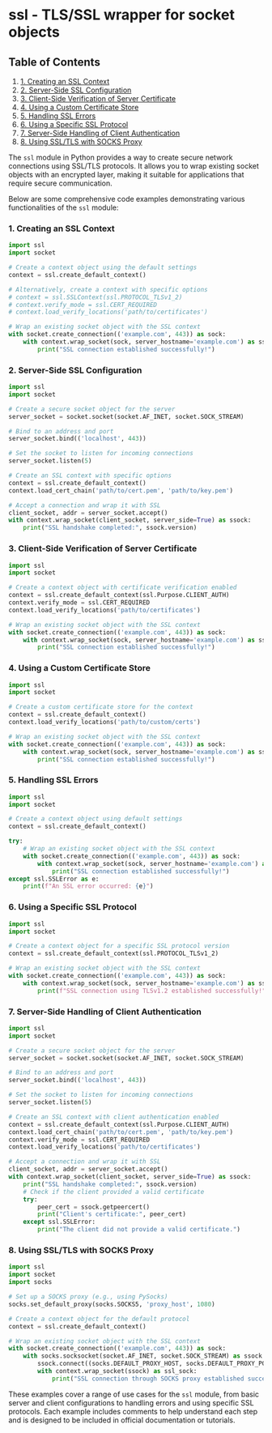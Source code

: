 # ssl - TLS/SSL wrapper for socket objects
## Table of Contents

1. [1. Creating an SSL Context](#1-creating-an-ssl-context)
2. [2. Server-Side SSL Configuration](#2-server-side-ssl-configuration)
3. [3. Client-Side Verification of Server Certificate](#3-client-side-verification-of-server-certificate)
4. [4. Using a Custom Certificate Store](#4-using-a-custom-certificate-store)
5. [5. Handling SSL Errors](#5-handling-ssl-errors)
6. [6. Using a Specific SSL Protocol](#6-using-a-specific-ssl-protocol)
7. [7. Server-Side Handling of Client Authentication](#7-server-side-handling-of-client-authentication)
8. [8. Using SSL/TLS with SOCKS Proxy](#8-using-ssltls-with-socks-proxy)



The `ssl` module in Python provides a way to create secure network connections using SSL/TLS protocols. It allows you to wrap existing socket objects with an encrypted layer, making it suitable for applications that require secure communication.

Below are some comprehensive code examples demonstrating various functionalities of the `ssl` module:

### 1. Creating an SSL Context

```python
import ssl
import socket

# Create a context object using the default settings
context = ssl.create_default_context()

# Alternatively, create a context with specific options
# context = ssl.SSLContext(ssl.PROTOCOL_TLSv1_2)
# context.verify_mode = ssl.CERT_REQUIRED
# context.load_verify_locations('path/to/certificates')

# Wrap an existing socket object with the SSL context
with socket.create_connection(('example.com', 443)) as sock:
    with context.wrap_socket(sock, server_hostname='example.com') as ssock:
        print("SSL connection established successfully!")
```

### 2. Server-Side SSL Configuration

```python
import ssl
import socket

# Create a secure socket object for the server
server_socket = socket.socket(socket.AF_INET, socket.SOCK_STREAM)

# Bind to an address and port
server_socket.bind(('localhost', 443))

# Set the socket to listen for incoming connections
server_socket.listen(5)

# Create an SSL context with specific options
context = ssl.create_default_context()
context.load_cert_chain('path/to/cert.pem', 'path/to/key.pem')

# Accept a connection and wrap it with SSL
client_socket, addr = server_socket.accept()
with context.wrap_socket(client_socket, server_side=True) as ssock:
    print("SSL handshake completed:", ssock.version)
```

### 3. Client-Side Verification of Server Certificate

```python
import ssl
import socket

# Create a context object with certificate verification enabled
context = ssl.create_default_context(ssl.Purpose.CLIENT_AUTH)
context.verify_mode = ssl.CERT_REQUIRED
context.load_verify_locations('path/to/certificates')

# Wrap an existing socket object with the SSL context
with socket.create_connection(('example.com', 443)) as sock:
    with context.wrap_socket(sock, server_hostname='example.com') as ssock:
        print("SSL connection established successfully!")
```

### 4. Using a Custom Certificate Store

```python
import ssl
import socket

# Create a custom certificate store for the context
context = ssl.create_default_context()
context.load_verify_locations('path/to/custom/certs')

# Wrap an existing socket object with the SSL context
with socket.create_connection(('example.com', 443)) as sock:
    with context.wrap_socket(sock, server_hostname='example.com') as ssock:
        print("SSL connection established successfully!")
```

### 5. Handling SSL Errors

```python
import ssl
import socket

# Create a context object using default settings
context = ssl.create_default_context()

try:
    # Wrap an existing socket object with the SSL context
    with socket.create_connection(('example.com', 443)) as sock:
        with context.wrap_socket(sock, server_hostname='example.com') as ssock:
            print("SSL connection established successfully!")
except ssl.SSLError as e:
    print(f"An SSL error occurred: {e}")
```

### 6. Using a Specific SSL Protocol

```python
import ssl
import socket

# Create a context object for a specific SSL protocol version
context = ssl.create_default_context(ssl.PROTOCOL_TLSv1_2)

# Wrap an existing socket object with the SSL context
with socket.create_connection(('example.com', 443)) as sock:
    with context.wrap_socket(sock, server_hostname='example.com') as ssock:
        print(f"SSL connection using TLSv1.2 established successfully!")
```

### 7. Server-Side Handling of Client Authentication

```python
import ssl
import socket

# Create a secure socket object for the server
server_socket = socket.socket(socket.AF_INET, socket.SOCK_STREAM)

# Bind to an address and port
server_socket.bind(('localhost', 443))

# Set the socket to listen for incoming connections
server_socket.listen(5)

# Create an SSL context with client authentication enabled
context = ssl.create_default_context(ssl.Purpose.CLIENT_AUTH)
context.load_cert_chain('path/to/cert.pem', 'path/to/key.pem')
context.verify_mode = ssl.CERT_REQUIRED
context.load_verify_locations('path/to/certificates')

# Accept a connection and wrap it with SSL
client_socket, addr = server_socket.accept()
with context.wrap_socket(client_socket, server_side=True) as ssock:
    print("SSL handshake completed:", ssock.version)
    # Check if the client provided a valid certificate
    try:
        peer_cert = ssock.getpeercert()
        print("Client's certificate:", peer_cert)
    except ssl.SSLError:
        print("The client did not provide a valid certificate.")
```

### 8. Using SSL/TLS with SOCKS Proxy

```python
import ssl
import socket
import socks

# Set up a SOCKS proxy (e.g., using PySocks)
socks.set_default_proxy(socks.SOCKS5, 'proxy_host', 1080)

# Create a context object for the default protocol
context = ssl.create_default_context()

# Wrap an existing socket object with the SSL context
with socket.create_connection(('example.com', 443)) as sock:
    with socks.socksocket(socket.AF_INET, socket.SOCK_STREAM) as ssock:
        ssock.connect((socks.DEFAULT_PROXY_HOST, socks.DEFAULT_PROXY_PORT))
        with context.wrap_socket(ssock) as ssl_sock:
            print("SSL connection through SOCKS proxy established successfully!")
```

These examples cover a range of use cases for the `ssl` module, from basic server and client configurations to handling errors and using specific SSL protocols. Each example includes comments to help understand each step and is designed to be included in official documentation or tutorials.
